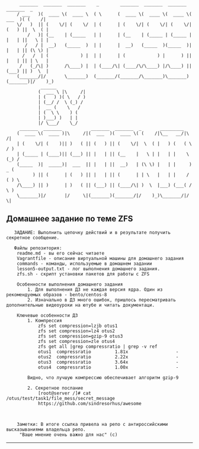         _______  _______  _______    _        _______  _______  _______  _______  _       
        / ___   )(  ____ \(  ____ \  ( \      (  ____ \(  ____ \(  ____ \(  ___  )( (    /|
        \/   )  || (    \/| (    \/  | (      | (    \/| (    \/| (    \/| (   ) ||  \  ( |
            /   )| (__    | (_____   | |      | (__    | (_____ | (_____ | |   | ||   \ | |
           /   / |  __)   (_____  )  | |      |  __)   (_____  )(_____  )| |   | || (\ \) |
          /   /  | (            ) |  | |      | (            ) |      ) || |   | || | \   |
         /   (_/\| )      /\____) |  | (____/\| (____/\/\____) |/\____) || (___) || )  \  |
        (_______/|/       \_______)  (_______/(_______/\_______)\_______)(_______)|/    )_)
                 ______                                                                    
                (  ___ \ |\     /|                                                         
                | (   ) )( \   / )                                                         
                | (__/ /  \ (_) /                                                          
                |  __ (    \   /                                                           
                | (  \ \    ) (                                                            
                | )___) )   | |                                                            
                |/ \___/    \_/                                                            
         _______  _______           _______  _______  _       _________                  
        (  ____ \(  ____ )|\     /|(  ___  )(  ____ \( (    /|\__   __/|\     /|         
        | (    \/| (    )|| )   ( || (   ) || (    \/|  \  ( |   ) (   ( \   / )         
        | (_____ | (____)|| (___) || |   | || (__    |   \ | |   | |    \ (_) /          
        (_____  )|  _____)|  ___  || |   | ||  __)   | (\ \) |   | |     ) _ (           
              ) || (      | (   ) || |   | || (      | | \   |   | |    / ( ) \          
        /\____) || )      | )   ( || (___) || (____/\| )  \  |___) (___( /   \ )         
        \_______)|/       |/     \|(_______)(_______/|/    )_)\_______/|/     \|         
                                                                                        
                                                                                                                                                            
##       Домашнее задание по теме ZFS

       ЗАДАНИЕ: Выполнить цепочку действий и в результате получить секретное сообщение.

       Файлы репозитория:
        readme.md - вы его сейчас читаете
        Vagrantfile - описание виртуальной машины для домашнего задания
        commands - команды, используемые в домашнем задании
        lesson5-output.txt - лог выполнения домашнего задания.
        zfs.sh - скрипт установки пакетов для работы с ZFS

        Особенности выполнения домашнего задания
            1. Для выполнения ДЗ не каждая версия ядра. Один из рекомендуемых образов - bento/centos-8
            2. Изначально в ДЗ много ошибок, пришлось пересматривать дополнительные видеоуроки на ютубе и читать документаци.

        Ключевые особенности ДЗ
            1. Компрессия
                zfs set compression=lzjb otus1
                zfs set compression=lz4 otus2
                zfs set compression=gzip-9 otus3
                zfs set compression=zle otus4
                zfs get all |grep compressratio | grep -v ref
                otus1  compressratio         1.81x                  -
                otus2  compressratio         2.22x                  - 
                otus3  compressratio         3.64x                  -
                otus4  compressratio         1.00x                  -                

            Видно, что лучшую компрессию обеспечивает алгоритм gzip-9

            2. Секретное послание
                [root@server /]# cat /otus/test/task1/file_mess/secret_message
                https://github.com/sindresorhus/awesome



        Заметки: В итоге ссылка привела на репо с антироссийскими высказываниями владельца репо. 
         "Ваше мнение очень важно для нас" (с)


***



                                                                                                                                                                  
                                                                                                                                                                  
                                                                                                                                                                  
                                                                                                                                                                  
                                                                                                                                                                  
                                                                                                                                                                                 
